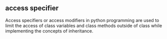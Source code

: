 ## access specifier
Access specifiers or access modifiers in python programming are used to limit the access of class variables and class methods outside of class while implementing the concepts of inheritance.

